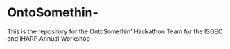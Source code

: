 # OntoSomethin-
This is the repository for the OntoSomethin' Hackathon Team for the ISGEO and iHARP Annual Workshop
